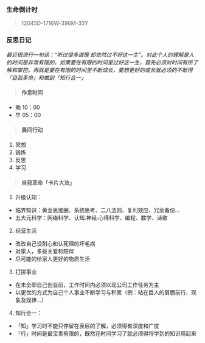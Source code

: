  ### 生命倒计时 
 
 >  12045D-1716W-396M-33Y

 ### 反思日记
 *最近很流行一句话：“听过很多道理 却依然过不好这一生”。对此个人的理解是人的时间是非常有限的，如果要在有限的时间里过好这一生，首先必须对时间有所了解和掌控。再就是要在有限的时间里不断成长，要想更好的成长就必须的不断得「自我革命」和做到「知行合一」*

>  #### 作息时间
- 晚 10：00   
- 早 05：00

> #### 晨间行动
1. 冥想
2. 锻炼
3. 反思
4. 学习

> #### 自我革命「卡片大法」
1.  升级认知：
- 临界知识：黄金思维圈、系统思考、二八法则、复利效应、冗余备份...
- 五大元科学：网络科学、认知.神经.心得科学、编程、数学、诗歌 

2.  经营生活
- 改改自己没耐心和认死理的坏毛病
- 对家人，多些关爱和陪伴
- 尽可能的给家人更好的物质生活

3. 打拼事业
- 在未全职自己创业前，工作时间内必须以现公司工作任务为主
- 以更优的方式为自己个人事业不断学习与积累（例：站在巨人的肩膀前行、现象及规律...）
 
4. 知行合一：
- 「知」学习时不能只停留在表层的了解，必须得有深度和广度
- 「行」时间是最宝贵有限的，既然花时间学习了就必须得将学到的知识用起来

